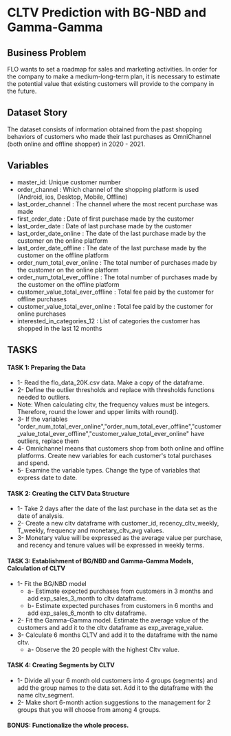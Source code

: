 # CLTV Prediction with BG-NBD and Gamma-Gamma

## Business Problem

FLO wants to set a roadmap for sales and marketing activities.
In order for the company to make a medium-long-term plan, it is necessary to estimate the potential value that existing customers will provide to the company in the future.

## Dataset Story

The dataset consists of information obtained from the past shopping behaviors of customers who made their last purchases as OmniChannel (both online and offline shopper) in 2020 - 2021.


## Variables

- master_id: Unique customer number
- order_channel : Which channel of the shopping platform is used (Android, ios, Desktop, Mobile, Offline)
- last_order_channel : The channel where the most recent purchase was made
- first_order_date : Date of first purchase made by the customer
- last_order_date : Date of last purchase made by the customer
- last_order_date_online : The date of the last purchase made by the customer on the online platform
- last_order_date_offline : The date of the last purchase made by the customer on the offline platform
- order_num_total_ever_online : The total number of purchases made by the customer on the online platform
- order_num_total_ever_offline : The total number of purchases made by the customer on the offline platform
- customer_value_total_ever_offline : Total fee paid by the customer for offline purchases
- customer_value_total_ever_online : Total fee paid by the customer for online purchases
- interested_in_categories_12 : List of categories the customer has shopped in the last 12 months


## TASKS

#### TASK 1: Preparing the Data
- 1- Read the flo_data_20K.csv data. Make a copy of the dataframe.
- 2- Define the outlier thresholds and replace with thresholds functions needed to outliers.
- Note: When calculating cltv, the frequency values must be integers. Therefore, round the lower and upper limits with round().
- 3- If the variables "order_num_total_ever_online","order_num_total_ever_offline","customer_value_total_ever_offline","customer_value_total_ever_online" have outliers, replace them
- 4- Omnichannel means that customers shop from both online and offline platforms. Create new variables for each customer's total purchases and spend.
- 5- Examine the variable types. Change the type of variables that express date to date.


#### TASK 2: Creating the CLTV Data Structure
- 1- Take 2 days after the date of the last purchase in the data set as the date of analysis.
- 2- Create a new cltv dataframe with customer_id, recency_cltv_weekly, T_weekly, frequency and monetary_cltv_avg values.
- 3- Monetary value will be expressed as the average value per purchase, and recency and tenure values will be expressed in weekly terms.


#### TASK 3: Establishment of BG/NBD and Gamma-Gamma Models, Calculation of CLTV
- 1- Fit the BG/NBD model
    - a- Estimate expected purchases from customers in 3 months and add exp_sales_3_month to cltv dataframe.
    - b- Estimate expected purchases from customers in 6 months and add exp_sales_6_month to cltv dataframe.
- 2- Fit the Gamma-Gamma model. Estimate the average value of the customers and add it to the cltv dataframe as exp_average_value.
- 3- Calculate 6 months CLTV and add it to the dataframe with the name cltv.
    - a- Observe the 20 people with the highest Cltv value.


#### TASK 4: Creating Segments by CLTV
- 1- Divide all your 6 month old customers into 4 groups (segments) and add the group names to the data set. Add it to the dataframe with the name cltv_segment.
- 2- Make short 6-month action suggestions to the management for 2 groups that you will choose from among 4 groups.

#### BONUS: Functionalize the whole process.
